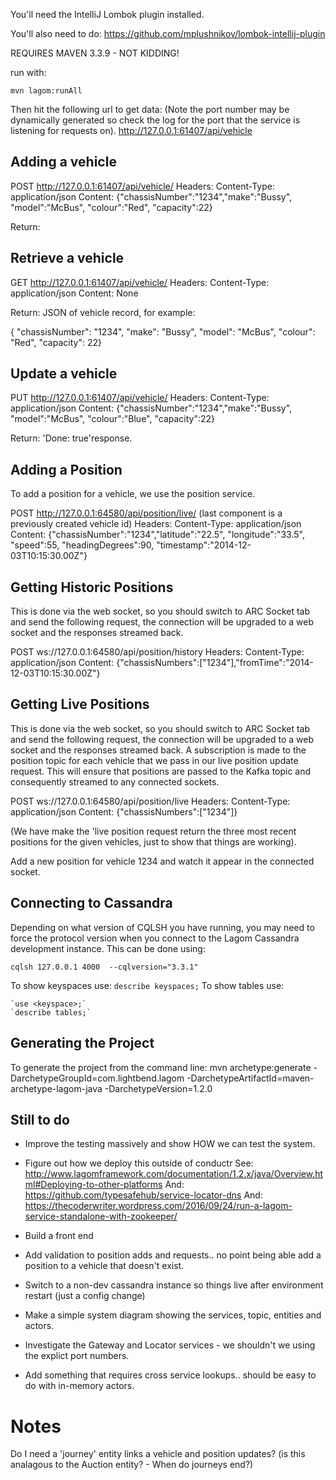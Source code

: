 You'll need the IntelliJ Lombok plugin installed.

You'll also need to do: 
https://github.com/mplushnikov/lombok-intellij-plugin

REQUIRES MAVEN 3.3.9 - NOT KIDDING!

run with:
 
 `mvn lagom:runAll`
 
 Then hit the following url to get data:
 (Note the port number may be dynamically generated so check the log for the port that the service is listening for requests on).
 http://127.0.0.1:61407/api/vehicle
 
 Adding a vehicle
 ---
 POST
 http://127.0.0.1:61407/api/vehicle/
 Headers: Content-Type: application/json
 Content:
 {"chassisNumber":"1234","make":"Bussy", "model":"McBus", "colour":"Red", "capacity":22}
 
 Return: <UUID of the newly created record>
 
 Retrieve a vehicle
 ---
 GET
 http://127.0.0.1:61407/api/vehicle/<UUID>
 Headers: Content-Type: application/json
 Content:
 None
  
 Return: JSON of vehicle record, for example:
 
 { "chassisNumber": "1234", "make": "Bussy", "model": "McBus", "colour": "Red", "capacity": 22}
 
 Update a vehicle
 ---
 PUT
 http://127.0.0.1:61407/api/vehicle/<UUID>
  Headers: Content-Type: application/json
  Content:
  {"chassisNumber":"1234","make":"Bussy", "model":"McBus", "colour":"Blue", "capacity":22}
  
  Return: 'Done: true'response.
  
  
  
  
  Adding a Position
  ---
  To add a position for a vehicle, we use the position service.
  
  POST
  http://127.0.0.1:64580/api/position/live/<vehicle-id>   (last component is a previously created vehicle id)
  Headers: Content-Type: application/json
    Content:
    {"chassisNumber":"1234","latitude":"22.5", "longitude":"33.5", "speed":55, "headingDegrees":90, "timestamp":"2014-12-03T10:15:30.00Z"}
    
 Getting Historic Positions
 ---
 This is done via the web socket, so you should switch to ARC Socket tab and send the following request, the connection will be upgraded
 to a web socket and the responses streamed back.

 POST
 ws://127.0.0.1:64580/api/position/history
 Headers: Content-Type: application/json
     Content:
     {"chassisNumbers":["1234"],"fromTime":"2014-12-03T10:15:30.00Z"}
 
Getting Live Positions
----------------------
This is done via the web socket, so you should switch to ARC Socket tab and send the following request, the connection will be upgraded
 to a web socket and the responses streamed back.  A subscription is made to the position topic for each vehicle that we pass in our
 live position update request.  This will ensure that positions are passed to the Kafka topic and consequently streamed to any
 connected sockets.
 
 POST
  ws://127.0.0.1:64580/api/position/live
  Headers: Content-Type: application/json
      Content:
      {"chassisNumbers":["1234"]}
      
 (We have make the 'live position request return the three most recent positions for the given vehicles, just to show that things
 are working).
   
   Add a new position for vehicle 1234 and watch it appear in the connected socket.

 
 Connecting to Cassandra
 ---
 Depending on what version of CQLSH you have running, you may need to force the protocol version when you connect
 to the Lagom Cassandra development instance.  This can be done using:
 
 `cqlsh 127.0.0.1 4000  --cqlversion="3.3.1"`
  
  To show keyspaces use: `describe keyspaces;`
  To show tables use: 
 
    `use <keyspace>;`
    `describe tables;`

 Generating the Project
 ---
 To generate the project from the command line:
  mvn archetype:generate -DarchetypeGroupId=com.lightbend.lagom -DarchetypeArtifactId=maven-archetype-lagom-java -DarchetypeVersion=1.2.0
  
  
 Still to do
 ---
 - Improve the testing massively and show HOW we can test the system.
 - Figure out how we deploy this outside of conductr
    See: http://www.lagomframework.com/documentation/1.2.x/java/Overview.html#Deploying-to-other-platforms
    And: https://github.com/typesafehub/service-locator-dns
    And: https://thecoderwriter.wordpress.com/2016/09/24/run-a-lagom-service-standalone-with-zookeeper/
    
 - Build a front end
 - Add validation to position adds and requests.. no point being able add a position to a vehicle that doesn't exist.
 - Switch to a non-dev cassandra instance so things live after environment restart (just a config change)
 - Make a simple system diagram showing the services, topic, entities and actors.
 - Investigate the Gateway and Locator services - we shouldn't we using the explict port numbers.
 - Add something that requires cross service lookups.. should be easy to do with in-memory actors.
 
 
 Notes
 ===
 Do I need a 'journey' entity links a vehicle and position updates?
 (is this analagous to the Auction entity? - When do journeys end?)